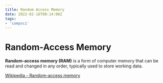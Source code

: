 ```yaml
---
title: Random Access Memory
date: 2022-02-16T08:14:00Z
tags:
- 'compsci'
---
```


# Random-Access Memory

**Random-access memory (RAM)** is a form of computer memory that can be read and
changed in any order, typically used to store working data. 

[Wikipedia - Random-access memory](https://en.wikipedia.org/wiki/Random-access_memory)

## 

